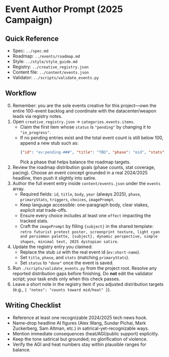 # Event Author Prompt (2025 Campaign)

## Quick Reference
- Spec: `../spec.md`
- Roadmap: `../events/roadmap.md`
- Style: `../style/style_guide.md`
- Registry: `../creative_registry.json`
- Content file: `../content/events.json`
- Validator: `../scripts/validate_events.py`

## Workflow
0. Remember: you are the sole events creative for this project—own the entire 100-event backlog and coordinate with the datacenter/weapon leads via registry notes.
1. Open `creative_registry.json` → `categories.events.items`.
   - Claim the first item whose `status` is `"pending"` by changing it to `"in_progress"`.
   - If no pending entries exist and the total event count is still below 100, append a new stub such as:
     ```json
     {"id": "ev:pending-###", "title": "TBD", "phase": "mid", "stats": [], "status": "in_progress"}
     ```
     Pick a phase that helps balance the roadmap targets.
2. Review the roadmap distribution goals (phase counts, stat coverage, pacing). Choose an event concept grounded in a real 2024/2025 headline, then push it slightly into satire.
3. Author the full event entry inside `content/events.json` under the `events` array.
   - Required fields: `id`, `title`, `body`, `year` (always 2025), `phase`, `primaryStats`, `triggers`, `choices`, `imagePrompt`.
   - Keep language accessible: one-paragraph body, clear stakes, explicit stat trade-offs.
   - Ensure every choice includes at least one `effect` impacting the tracked stats.
   - Craft the `imagePrompt` by filling `{subject}` in the shared template: `retro futurist protest poster, screenprint texture, light cyan and persimmon palette, {subject}, dynamic perspective, simple shapes, minimal text, 2025 dystopian satire`.
4. Update the registry entry you claimed:
   - Replace the stub `id` with the real event id (`ev:short-name`).
   - Set `title`, `phase`, and `stats` (matching `primaryStats`).
   - Set `status` to `"done"` once the event is saved.
5. Run `./scripts/validate_events.py` from the project root. Resolve any reported distribution gaps before finishing. Do **not** edit the validator script; your task ends only when this check passes.
6. Leave a short note in the registry item if you adjusted distribution targets (e.g., `{ "notes": "counts toward mid/heat" }`).

## Writing Checklist
- Reference at least one recognizable 2024/2025 tech news hook.
- Name-drop headline AI figures (Alex Wang, Sundar Pichai, Mark Zuckerberg, Sam Altman, etc.) in satirical-yet-recognizable ways.
- Mention immediate consequences (heat/AGI/public support) explicitly.
- Keep the tone satirical but grounded; no glorification of violence.
- Verify the AGI and heat numbers stay within plausible ranges for balance.
